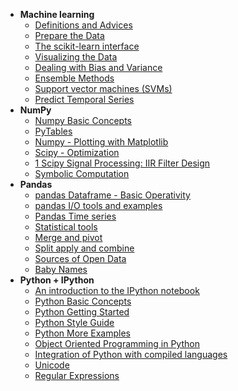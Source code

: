 * **Machine learning**
    * [Definitions and Advices](http://nbviewer.ipython.org/github/addfor/tutorials/blob/master/machine_learning/ml00v03_definitions.ipynb)
    * [Prepare the Data](http://nbviewer.ipython.org/github/addfor/tutorials/blob/master/machine_learning/ml01v03_prepare_the_data.ipynb)
    * [The scikit-learn interface](http://nbviewer.ipython.org/github/addfor/tutorials/blob/master/machine_learning/ml02v03_the_scikit-learn_interface.ipynb)
    * [Visualizing the Data](http://nbviewer.ipython.org/github/addfor/tutorials/blob/master/machine_learning/ml03v03_visualizing_the_data.ipynb)
    * [Dealing with Bias and Variance](http://nbviewer.ipython.org/github/addfor/tutorials/blob/master/machine_learning/ml04v03_dealing_with_bias_and_variance.ipynb)
    * [Ensemble Methods](http://nbviewer.ipython.org/github/addfor/tutorials/blob/master/machine_learning/ml05v03_ensemble_methods.ipynb)
    * [Support vector machines (SVMs)](http://nbviewer.ipython.org/github/addfor/tutorials/blob/master/machine_learning/ml13v03_support_vector_machines.ipynb)
    * [Predict Temporal Series](http://nbviewer.ipython.org/github/addfor/tutorials/blob/master/machine_learning/ml15v03_predict_temporal_series.ipynb)
* **NumPy**
    * [Numpy Basic Concepts](http://nbviewer.ipython.org/github/addfor/tutorials/blob/master/numpy/np01v03_numpy_basics.ipynb)
    * [PyTables](http://nbviewer.ipython.org/github/addfor/tutorials/blob/master/numpy/np02v03_numpy_PyTables.ipynb)
    * [Numpy - Plotting with Matplotlib](http://nbviewer.ipython.org/github/addfor/tutorials/blob/master/numpy/np03v03_numpy_plotting.ipynb)
    * [Scipy - Optimization](http://nbviewer.ipython.org/github/addfor/tutorials/blob/master/numpy/np04v03_scipy_optimization.ipynb)
    * [1 Scipy Signal Processing: IIR Filter Design](http://nbviewer.ipython.org/github/addfor/tutorials/blob/master/numpy/np05v03_scipy_sig_processing_IIRfilter_design.ipynb)
    * [Symbolic Computation](http://nbviewer.ipython.org/github/addfor/tutorials/blob/master/numpy/np06v03_Symbolic_Computation.ipynb)
* **Pandas**
    * [pandas Dataframe - Basic Operativity](http://nbviewer.ipython.org/github/addfor/tutorials/blob/master/pandas/pd01v03_basic_data_operativity.ipynb)
    * [pandas I/O tools and examples](http://nbviewer.ipython.org/github/addfor/tutorials/blob/master/pandas/pd02v03_input_output.ipynb)
    * [Pandas Time series](http://nbviewer.ipython.org/github/addfor/tutorials/blob/master/pandas/pd03v03_time_series.ipynb)
    * [Statistical tools](http://nbviewer.ipython.org/github/addfor/tutorials/blob/master/pandas/pd04v03_statistical_tools.ipynb)
    * [Merge and pivot](http://nbviewer.ipython.org/github/addfor/tutorials/blob/master/pandas/pd05v03_data_organization.ipynb)
    * [Split apply and combine](http://nbviewer.ipython.org/github/addfor/tutorials/blob/master/pandas/pd06v03_advanced_data_management.ipynb)
    * [Sources of Open Data](http://nbviewer.ipython.org/github/addfor/tutorials/blob/master/pandas/pd07v03_open_data.ipynb)
    * [Baby Names](http://nbviewer.ipython.org/github/addfor/tutorials/blob/master/pandas/pd08v03_babynames.ipynb)
* **Python + IPython**
    * [An introduction to the IPython notebook](http://nbviewer.ipython.org/github/addfor/tutorials/blob/master/python-ipython/py01v03_ipython_notebook_introduction.ipynb)
    * [Python Basic Concepts](http://nbviewer.ipython.org/github/addfor/tutorials/blob/master/python-ipython/py02v03_python_basics.ipynb)
    * [Python Getting Started](http://nbviewer.ipython.org/github/addfor/tutorials/blob/master/python-ipython/py03v03_python_getting_started.ipynb)
    * [Python Style Guide](http://nbviewer.ipython.org/github/addfor/tutorials/blob/master/python-ipython/py04v03_python_style_guide.ipynb)
    * [Python More Examples](http://nbviewer.ipython.org/github/addfor/tutorials/blob/master/python-ipython/py05v03_python_more_examples.ipynb)
    * [Object Oriented Programming in Python](http://nbviewer.ipython.org/github/addfor/tutorials/blob/master/python-ipython/py06v03_python_object_oriented.ipynb)
    * [Integration of Python with compiled languages](http://nbviewer.ipython.org/github/addfor/tutorials/blob/master/python-ipython/py07v03_python_speed-up_with_C.ipynb)
    * [Unicode](http://nbviewer.ipython.org/github/addfor/tutorials/blob/master/python-ipython/py08v03_Unicode.ipynb)
    * [Regular Expressions](http://nbviewer.ipython.org/github/addfor/tutorials/blob/master/python-ipython/py09v03_python_regular_expressions.ipynb)

